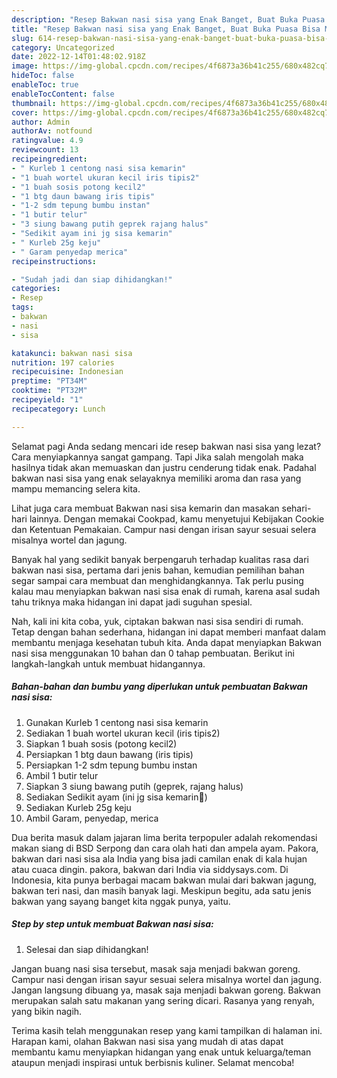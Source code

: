 ```yaml
---
description: "Resep Bakwan nasi sisa yang Enak Banget, Buat Buka Puasa Bisa Manjain Lidah"
title: "Resep Bakwan nasi sisa yang Enak Banget, Buat Buka Puasa Bisa Manjain Lidah"
slug: 614-resep-bakwan-nasi-sisa-yang-enak-banget-buat-buka-puasa-bisa-manjain-lidah
category: Uncategorized
date: 2022-12-14T01:48:02.918Z
image: https://img-global.cpcdn.com/recipes/4f6873a36b41c255/680x482cq70/bakwan-nasi-sisa-foto-resep-utama.jpg
hideToc: false
enableToc: true
enableTocContent: false
thumbnail: https://img-global.cpcdn.com/recipes/4f6873a36b41c255/680x482cq70/bakwan-nasi-sisa-foto-resep-utama.jpg
cover: https://img-global.cpcdn.com/recipes/4f6873a36b41c255/680x482cq70/bakwan-nasi-sisa-foto-resep-utama.jpg
author: Admin
authorAv: notfound
ratingvalue: 4.9
reviewcount: 13
recipeingredient:
- " Kurleb 1 centong nasi sisa kemarin"
- "1 buah wortel ukuran kecil iris tipis2"
- "1 buah sosis potong kecil2"
- "1 btg daun bawang iris tipis"
- "1-2 sdm tepung bumbu instan"
- "1 butir telur"
- "3 siung bawang putih geprek rajang halus"
- "Sedikit ayam ini jg sisa kemarin"
- " Kurleb 25g keju"
- " Garam penyedap merica"
recipeinstructions:

- "Sudah jadi dan siap dihidangkan!"
categories:
- Resep
tags:
- bakwan
- nasi
- sisa

katakunci: bakwan nasi sisa 
nutrition: 197 calories
recipecuisine: Indonesian
preptime: "PT34M"
cooktime: "PT32M"
recipeyield: "1"
recipecategory: Lunch

---
```



Selamat pagi Anda sedang mencari ide resep bakwan nasi sisa yang lezat? Cara menyiapkannya sangat gampang. Tapi Jika salah mengolah maka hasilnya tidak akan memuaskan dan justru cenderung tidak enak. Padahal bakwan nasi sisa yang enak selayaknya memiliki aroma dan rasa yang mampu memancing selera kita.


Lihat juga cara membuat Bakwan nasi sisa kemarin dan masakan sehari-hari lainnya. Dengan memakai Cookpad, kamu menyetujui Kebijakan Cookie dan Ketentuan Pemakaian. Campur nasi dengan irisan sayur sesuai selera misalnya wortel dan jagung.

Banyak hal yang sedikit banyak berpengaruh terhadap kualitas rasa dari bakwan nasi sisa, pertama dari jenis bahan, kemudian pemilihan bahan segar sampai cara membuat dan menghidangkannya. Tak perlu pusing kalau mau menyiapkan bakwan nasi sisa enak di rumah, karena asal sudah tahu triknya maka hidangan ini dapat jadi suguhan spesial.


Nah, kali ini kita coba, yuk, ciptakan bakwan nasi sisa sendiri di rumah. Tetap dengan bahan sederhana, hidangan ini dapat memberi manfaat dalam membantu menjaga kesehatan tubuh kita. Anda dapat menyiapkan Bakwan nasi sisa menggunakan 10 bahan dan 0 tahap pembuatan. Berikut ini langkah-langkah untuk membuat hidangannya.

<!--inarticleads1-->

##### Bahan-bahan dan bumbu yang diperlukan untuk pembuatan Bakwan nasi sisa:

1. Gunakan  Kurleb 1 centong nasi sisa kemarin
1. Sediakan 1 buah wortel ukuran kecil (iris tipis2)
1. Siapkan 1 buah sosis (potong kecil2)
1. Persiapkan 1 btg daun bawang (iris tipis)
1. Persiapkan 1-2 sdm tepung bumbu instan
1. Ambil 1 butir telur
1. Siapkan 3 siung bawang putih (geprek, rajang halus)
1. Sediakan Sedikit ayam (ini jg sisa kemarin🤭)
1. Sediakan  Kurleb 25g keju
1. Ambil  Garam, penyedap, merica


Dua berita masuk dalam jajaran lima berita terpopuler adalah rekomendasi makan siang di BSD Serpong dan cara olah hati dan ampela ayam. Pakora, bakwan dari nasi sisa ala India yang bisa jadi camilan enak di kala hujan atau cuaca dingin. pakora, bakwan dari India via siddysays.com. Di Indonesia, kita punya berbagai macam bakwan mulai dari bakwan jagung, bakwan teri nasi, dan masih banyak lagi. Meskipun begitu, ada satu jenis bakwan yang sayang banget kita nggak punya, yaitu. 

<!--inarticleads2-->

##### Step by step untuk membuat Bakwan nasi sisa:


1. Selesai dan siap dihidangkan!

Jangan buang nasi sisa tersebut, masak saja menjadi bakwan goreng. Campur nasi dengan irisan sayur sesuai selera misalnya wortel dan jagung. Jangan langsung dibuang ya, masak saja menjadi bakwan goreng. Bakwan merupakan salah satu makanan yang sering dicari. Rasanya yang renyah, yang bikin nagih. 

Terima kasih telah menggunakan resep yang kami tampilkan di halaman ini. Harapan kami, olahan Bakwan nasi sisa yang mudah di atas dapat membantu kamu menyiapkan hidangan yang enak untuk keluarga/teman ataupun menjadi inspirasi untuk berbisnis kuliner. Selamat mencoba!
